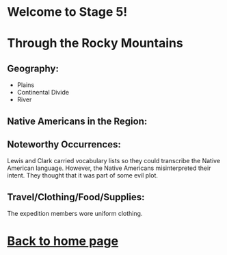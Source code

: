 
# Welcome to Stage 5!


# Through the Rocky Mountains
## Geography:
- Plains
- Continental Divide
- River
## Native Americans in the Region:


## Noteworthy Occurrences:
Lewis and Clark carried vocabulary lists so they could transcribe the Native American language. However, the Native Americans misinterpreted their intent. They thought that it was part of some evil plot.

## Travel/Clothing/Food/Supplies:
The expedition members wore uniform clothing.



# [Back to home page](README.md)
